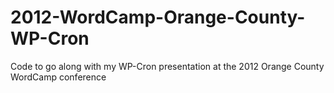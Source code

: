 2012-WordCamp-Orange-County-WP-Cron
===================================

Code to go along with my WP-Cron presentation at the 2012 Orange County WordCamp conference